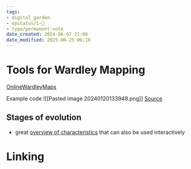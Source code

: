 ```yaml
---
tags: 
- digital_garden
- epstatus/1-🌱
- type/permanent-note
date_created: 2024-06-07 21:08
date_modified: 2025-06-25 06:10
---
```

# Tools for Wardley Mapping

[OnlineWardleyMaps](https://www.onlinewardleymaps.com/)

Example code
![[Pasted image 20240120133948.png]]
[Source](https://www.youtube.com/watch?v=qdh5lA0Qz3I&list=PLP0vnsXbJsRUlWgayGuYWxJ00gs1nK91_&index=2)

## Stages of evolution

+ great [overview of characteristics](https://learnwardleymapping.com/landscape/) that can also be used interactively

# Linking